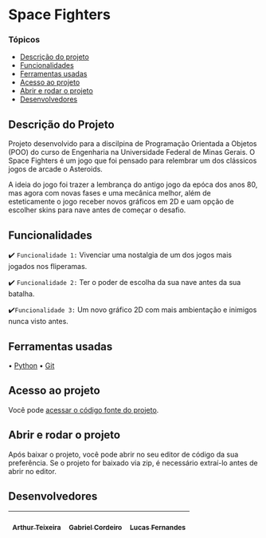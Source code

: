 # Space Fighters

### Tópicos

- [Descrição do projeto](#descrição-do-projeto)
- [Funcionalidades](#funcionalidades)
- [Ferramentas usadas](#ferramentas-usadas)
- [Acesso ao projeto](#acesso-ao-projeto)
- [Abrir e rodar o projeto](#abrir-e-rodar-o-projeto)
- [Desenvolvedores](#desenvolvedores)

## Descrição do Projeto

<p alinhar="justificar">
Projeto desenvolvido para a discilpina de Programação Orientada a Objetos (POO) do curso de Engenharia na Universidade Federal de Minas Gerais. O Space Fighters é um jogo que foi pensado para relembrar um dos clássicos jogos de arcade o Asteroids.

A ideia do jogo foi trazer a lembrança do antigo jogo da epóca dos anos 80, mas agora com novas fases e uma mecânica melhor, além de esteticamente o jogo receber novos gráficos em 2D e uam opção de escolher skins para nave antes de começar o desafio.
</p>

## Funcionalidades

✔️ `Funcionalidade 1:` Vivenciar uma nostalgia de um dos jogos mais jogados nos fliperamas.

✔️ `Funcionalidade 2:` Ter o poder de escolha da sua nave antes da sua batalha.

✔️`Funcionalidade 3:` Um novo gráfico 2D com mais ambientação e inimigos nunca visto antes.

## Ferramentas usadas

• [Python](https://www.python.org/)</a>
• [Git](https://www.git-scm.com/)

## Acesso ao projeto
Você pode [acessar o código fonte do projeto](https://github.com/asdt123/Projeto-POO-2024-1.git).

## Abrir e rodar o projeto

<p alinhar="justificar">
Após baixar o projeto, você pode abrir no seu editor de código da sua preferência. Se o projeto for baixado via zip, é necessário extraí-lo antes de abrir no editor.
</p>

## Desenvolvedores

| [<imagem fonte="https://avatars.githubusercontent.com/u/132157285?v=4" largura=115><br><sub>Arthur Teixeira</sub>](https://github.com/asdt123) | [<imagem fonte="[https://avatars.githubusercontent.com/u/118644674?v=4](https://github.com/asdt123/Projeto-POO-2024-1/assets/145406623/3c2640e8-b5ef-4a5c-b269-eb0f8459c0cf)" largura=115><br><sub>Gabriel Cordeiro</sub>](https://github.com/gc-duarte) | [<imagem fonte="https://avatars.githubusercontent.com/u/145406623?v=4" largura=115><br><sub>Lucas Fernandes</sub>](https://github.com/Lucasferoo)|
|:---:|:---:|:---:|

